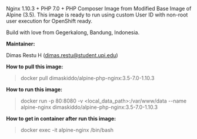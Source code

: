 Nginx 1.10.3 + PHP 7.0 + PHP Composer Image from Modified Base Image of Alpine (3.5). This image is ready to run using custom User ID with non-root user execution for OpenShift ready.

Build with love from Gegerkalong, Bandung, Indonesia.

**Maintainer:**

Dimas Restu H (<dimas.restu@student.upi.edu>)

**How to pull this image:**

> docker pull dimaskiddo/alpine-php-nginx:3.5-7.0-1.10.3

**How to run this image:**

> docker run -p 80:8080 -v <local_data_path>:/var/www/data --name alpine-nginx dimaskiddo/alpine-php-nginx:3.5-7.0-1.10.3

**How to get in container after run this image:**

> docker exec -it alpine-nginx /bin/bash
